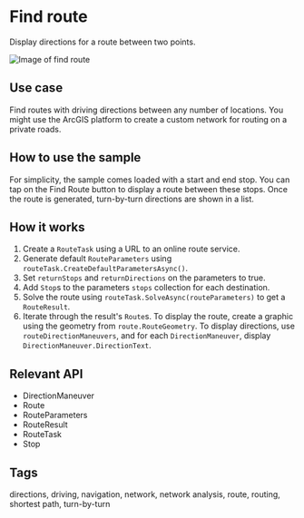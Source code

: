 # Find route

Display directions for a route between two points.

![Image of find route](findroute.jpg)

## Use case

Find routes with driving directions between any number of locations. You might use the ArcGIS platform to create a custom network for routing on a private roads.

## How to use the sample

For simplicity, the sample comes loaded with a start and end stop. You can tap on the Find Route button to display a route between these stops. Once the route is generated, turn-by-turn directions are shown in a list.

## How it works

1. Create a `RouteTask` using a URL to an online route service.
2. Generate default `RouteParameters` using `routeTask.CreateDefaultParametersAsync()`.
3. Set `returnStops` and `returnDirections` on the parameters to true.
4. Add `Stop`s to the parameters `stops` collection for each destination.
5. Solve the route using `routeTask.SolveAsync(routeParameters)` to get a `RouteResult`.
6. Iterate through the result's `Route`s. To display the route, create a graphic using the geometry from `route.RouteGeometry`. To display directions, use `routeDirectionManeuvers`, and for each `DirectionManeuver`, display `DirectionManeuver.DirectionText`.

## Relevant API

* DirectionManeuver
* Route
* RouteParameters
* RouteResult
* RouteTask
* Stop

## Tags

directions, driving, navigation, network, network analysis, route, routing, shortest path, turn-by-turn